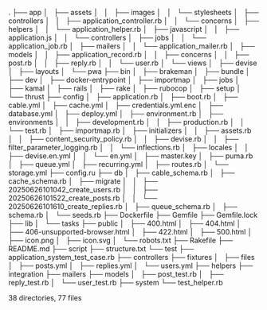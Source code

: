 .
├── app
│   ├── assets
│   │   ├── images
│   │   └── stylesheets
│   ├── controllers
│   │   ├── application_controller.rb
│   │   └── concerns
│   ├── helpers
│   │   └── application_helper.rb
│   ├── javascript
│   │   ├── application.js
│   │   └── controllers
│   ├── jobs
│   │   └── application_job.rb
│   ├── mailers
│   │   └── application_mailer.rb
│   ├── models
│   │   ├── application_record.rb
│   │   ├── concerns
│   │   ├── post.rb
│   │   ├── reply.rb
│   │   └── user.rb
│   └── views
│       ├── devise
│       ├── layouts
│       └── pwa
├── bin
│   ├── brakeman
│   ├── bundle
│   ├── dev
│   ├── docker-entrypoint
│   ├── importmap
│   ├── jobs
│   ├── kamal
│   ├── rails
│   ├── rake
│   ├── rubocop
│   ├── setup
│   └── thrust
├── config
│   ├── application.rb
│   ├── boot.rb
│   ├── cable.yml
│   ├── cache.yml
│   ├── credentials.yml.enc
│   ├── database.yml
│   ├── deploy.yml
│   ├── environment.rb
│   ├── environments
│   │   ├── development.rb
│   │   ├── production.rb
│   │   └── test.rb
│   ├── importmap.rb
│   ├── initializers
│   │   ├── assets.rb
│   │   ├── content_security_policy.rb
│   │   ├── devise.rb
│   │   ├── filter_parameter_logging.rb
│   │   └── inflections.rb
│   ├── locales
│   │   ├── devise.en.yml
│   │   └── en.yml
│   ├── master.key
│   ├── puma.rb
│   ├── queue.yml
│   ├── recurring.yml
│   ├── routes.rb
│   └── storage.yml
├── config.ru
├── db
│   ├── cable_schema.rb
│   ├── cache_schema.rb
│   ├── migrate
│   │   ├── 20250626101042_create_users.rb
│   │   ├── 20250626101522_create_posts.rb
│   │   └── 20250626101610_create_replies.rb
│   ├── queue_schema.rb
│   ├── schema.rb
│   └── seeds.rb
├── Dockerfile
├── Gemfile
├── Gemfile.lock
├── lib
│   └── tasks
├── public
│   ├── 400.html
│   ├── 404.html
│   ├── 406-unsupported-browser.html
│   ├── 422.html
│   ├── 500.html
│   ├── icon.png
│   ├── icon.svg
│   └── robots.txt
├── Rakefile
├── README.md
├── script
├── structure.txt
└── test
    ├── application_system_test_case.rb
    ├── controllers
    ├── fixtures
    │   ├── files
    │   ├── posts.yml
    │   ├── replies.yml
    │   └── users.yml
    ├── helpers
    ├── integration
    ├── mailers
    ├── models
    │   ├── post_test.rb
    │   ├── reply_test.rb
    │   └── user_test.rb
    ├── system
    └── test_helper.rb

38 directories, 77 files

